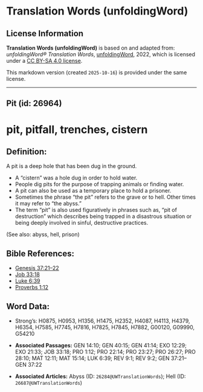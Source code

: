 # Translation Words (unfoldingWord)

## License Information

**Translation Words (unfoldingWord)** is based on and adapted from: _unfoldingWord® Translation Words_, [unfoldingWord](https://unfoldingword.org/utw), 2022, which is licensed under a [CC BY-SA 4.0 license](https://creativecommons.org/licenses/by-sa/4.0/legalcode.en).

This markdown version (created `2025-10-16`) is provided under the same license.



--------------------------------

## Pit (id: 26964)

pit, pitfall, trenches, cistern
===============================

Definition:
-----------

A pit is a deep hole that has been dug in the ground.

* A “cistern” was a hole dug in order to hold water.
* People dig pits for the purpose of trapping animals or finding water.
* A pit can also be used as a temporary place to hold a prisoner.
* Sometimes the phrase “the pit” refers to the grave or to hell. Other times it may refer to “the abyss.”
* The term “pit” is also used figuratively in phrases such as, “pit of destruction” which describes being trapped in a disastrous situation or being deeply involved in sinful, destructive practices.

(See also: abyss, hell, prison)

Bible References:
-----------------

* [Genesis 37:21–22](https://ref.ly/Gen37:21-Gen37:22)
* [Job 33:18](https://ref.ly/Job33:18)
* [Luke 6:39](https://ref.ly/Luke6:39)
* [Proverbs 1:12](https://ref.ly/Prov1:12)

Word Data:
----------

* Strong’s: H0875, H0953, H1356, H1475, H2352, H4087, H4113, H4379, H6354, H7585, H7745, H7816, H7825, H7845, H7882, G00120, G09990, G54210

* **Associated Passages:** GEN 14:10; GEN 40:15; GEN 41:14; EXO 12:29; EXO 21:33; JOB 33:18; PRO 1:12; PRO 22:14; PRO 23:27; PRO 26:27; PRO 28:10; MAT 12:11; MAT 15:14; LUK 6:39; REV 9:1; REV 9:2; GEN 37:21–GEN 37:22
* **Associated Articles:** Abyss (ID: `26284@UWTranslationWords`); Hell (ID: `26687@UWTranslationWords`)

